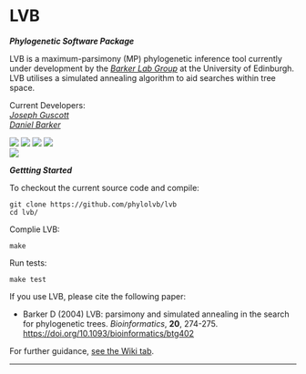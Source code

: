 # LVB

***Phylogenetic Software Package***

LVB is a maximum-parsimony (MP) phylogenetic inference tool currently under development by the [*Barker Lab Group*](https://www.ed.ac.uk/profile/daniel-barker) at the University of Edinburgh. LVB utilises a simulated annealing algorithm to aid searches within tree space.

Current Developers:\
[*Joseph Guscott*](https://github.com/josephguscott)\
[*Daniel Barker*](https://www.ed.ac.uk/profile/daniel-barker)

[![](https://img.shields.io/badge/Build-Passing-brightgreen)](https://github.com/phylolvb/lvb/releases/tag/3.5)
[![](https://img.shields.io/badge/Core%20Tests-Passing-brightgreen)]()
[![](https://img.shields.io/badge/Current%20Release-4.2-blue)](https://github.com/phylolvb/lvb/releases/tag/3.5)
[![](https://img.shields.io/badge/Release%20Date-04%2F2023-blue)](https://github.com/phylolvb/lvb/releases/tag/3.5)\
[![](https://img.shields.io/badge/DOI%3A-https%3A%2F%2Fdoi.org%2F10.1093%2Fbioinformatics%2Fbtg402-blue)](https://doi.org/10.1093/bioinformatics/btg402)

***Gettting Started***

To checkout the current source code and compile:

~~~~
git clone https://github.com/phylolvb/lvb
cd lvb/
~~~~

Complie LVB:

~~~~
make
~~~~

Run tests:

~~~~
make test
~~~~

If you use LVB, please cite the following paper:

* Barker D (2004) LVB: parsimony and simulated annealing in the search for phylogenetic trees. *Bioinformatics*, **20**, 274-275. https://doi.org/10.1093/bioinformatics/btg402 

For further guidance, [see the Wiki tab](https://github.com/phylolvb/lvb/wiki).

---
